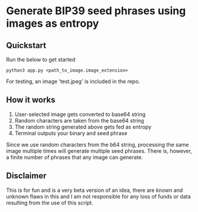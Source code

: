 # Generate BIP39 seed phrases using images as entropy

## Quickstart

Run the below to get started

```
python3 app.py <path_to_image.image_extension>
```

For testing, an image 'test.jpeg' is included in the repo.

## How it works

<ol>
  <li>User-selected image gets converted to base64 string</li>
  <li>Random characters are taken from the base64 string</li>
  <li>The random string generated above gets fed as entropy</li>
  <li>Terminal outputs your binary and seed phrase</li>
</ol>

Since we use random characters from the b64 string, processing the same image multiple times will generate multiple seed phrases. There is, however, a finite number of phrases that any image can generate.

## Disclaimer

This is for fun and is a very beta version of an idea, there are known and unknown flaws in this and I am not responsible for any loss of funds or data resulting from the use of this script.
